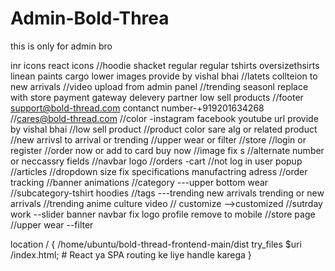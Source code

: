 # Admin-Bold-Threa

this is only for admin bro

inr icons react icons
//hoodie shacket regular regular tshirts oversizethsirts linean paints cargo lower images provide by vishal bhai
//latets collteion to new arrivals
//video upload from admin panel
//trending seasonl replace with store payment gateway delevery partner low sell products
//footer support@bold-thread.com contanct number-+919201634268
//cares@bold-thread.com
//color -instagram facebook youtube url provide by vishal bhai
//low sell product
//product color sare alg or related product
//new arrivsl to arrival or trending
//upper wear or filter
//store
//login or register
//order now or add to card buy now
//image fix s
//alternate number or neccassry fields
//navbar logo
//orders -cart
//not log in user popup
//articles
//dropdown size fix specifications manufactring adress
//order tracking
//banner animations
//category ---upper bottom wear //subcategory-tshirt hoodies //tags ---trending new arrivals trending or new arrivals
//trending anime culture video
// customize -->customized
//sutrday work --slider banner navbar fix logo profile remove to mobile
//store page
//upper wear --filter


 location / {
       /home/ubuntu/bold-thread-frontend-main/dist 
        try_files $uri /index.html;  # React ya SPA routing ke liye handle karega
    }
